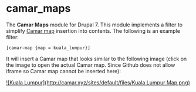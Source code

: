 # camar_maps
The **Camar Maps** module for Drupal 7. This module implements a filter to simplify [Camar map](http://camar.xyz) insertion into contents. The following is an example filter:

```
[camar-map {map = kuala_lumpur}]
```

It will insert a Camar map that looks similar to the following image (click on the image to open the actual Camar map. Since Github does not allow iframe so Camar map cannot be inserted here):

<a href="http://maps.camar.xyz/camar_map/map.php?map=kuala_lumpur" target="_blank">
![Kuala Lumpur](http://camar.xyz/sites/default/files/Kuala Lumpur Map.png)
</a>





